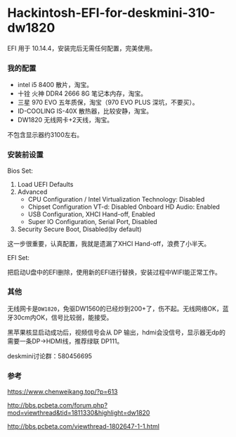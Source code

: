 # Hackintosh-EFI-for-deskmini-310-dw1820



EFI 用于 10.14.4，安装完后无需任何配置，完美使用。

### 我的配置

- intel i5 8400 散片，淘宝。
- 十铨 火神 DDR4 2666 8G 笔记本内存，淘宝。
- 三星 970 EVO  五年质保，淘宝（970 EVO PLUS 深坑，不要买）。
- ID-COOLING IS-40X 散热器，比较安静，淘宝。
- DW1820 无线网卡+2天线，淘宝。

不包含显示器约3100左右。

### 安装前设置

Bios Set:

1. Load UEFI Defaults
2. Advanced
   - CPU Configuration / Intel Virtualization Technology: Disabled
   - Chipset Configuration VT-d: Disabled Onboard HD Audio: Enabled
   - USB Configuration, XHCI Hand-off, Enabled
   - Super IO Configuration, Serial Port, Disabled
3. Security Secure Boot, Disabled(by default)

这一步很重要，认真配置，我就是遗漏了XHCI Hand-off，浪费了小半天。

EFI Set:

   把启动U盘中的EFI删除，使用新的EFI进行替换，安装过程中WIFI能正常工作。

### 其他

无线网卡是`DW1820`，免驱DW1560的已经炒到200+了，伤不起。无线网络OK，蓝牙30cm内OK，信号比较弱，能接受。

黑苹果核显启动成功后，视频信号会从 DP 输出，hdmi会没信号，显示器无dp的需要一条DP->HDMI线，推荐绿联 DP111。

deskmini讨论群：580456695

### 参考

<https://www.chenweikang.top/?p=613>

<http://bbs.pcbeta.com/forum.php?mod=viewthread&tid=1811330&highlight=dw1820>

<http://bbs.pcbeta.com/viewthread-1802647-1-1.html>

